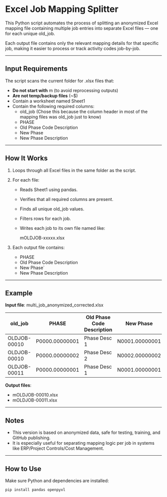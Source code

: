 # Excel Job Mapping Splitter

This Python script automates the process of splitting an anonymized Excel mapping file containing multiple job entries into separate Excel files — one for each unique old_job.

Each output file contains only the relevant mapping details for that specific job, making it easier to process or track activity codes job-by-job.

---

## Input Requirements

The script scans the current folder for .xlsx files that:

- **Do not start with** m (to avoid reprocessing outputs)
- **Are not temp/backup files** (~$)
- Contain a worksheet named Sheet1
- Contain the following required columns:
  - old_job (Chose this because the column header in most of the mapping files was old_job just to know)
  - PHASE
  - Old Phase Code Description
  - New Phase
  - New Phase Description

---

## How It Works

1. Loops through all Excel files in the same folder as the script.
2. For each file:
   - Reads Sheet1 using pandas.
   - Verifies that all required columns are present.
   - Finds all unique old_job values.
   - Filters rows for each job.
   - Writes each job to its own file named like:
     
     mOLDJOB-xxxxx.xlsx
     
3. Each output file contains:
   - PHASE
   - Old Phase Code Description
   - New Phase`
   - New Phase Description

---

## Example

**Input file**: multi_job_anonymized_corrected.xlsx

| old_job       | PHASE            | Old Phase Code Description | New Phase        | New Phase Description  |
|---------------|------------------|----------------------------|------------------|------------------------|
| OLDJOB-00010  | P0000.00000001   | Phase Desc 1               | N0001.00000001   | New Phase Desc 1       |
| OLDJOB-00010  | P0000.00000002   | Phase Desc 2               | N0002.00000002   | New Phase Desc 2       |
| OLDJOB-00011  | P0000.00000001   | Phase Desc 1               | N0001.00000001   | New Phase Desc 1       |

**Output files**:
- mOLDJOB-00010.xlsx
- mOLDJOB-00011.xlsx

---

## Notes

- This version is based on anonymized data, safe for testing, training, and GitHub publishing.
- It is especially useful for separating mapping logic per job in systems like ERP/Project Controls/Cost Management.

---

## How to Use

Make sure Python and dependencies are installed:

```bash
pip install pandas openpyxl



